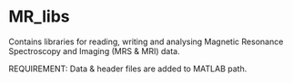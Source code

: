 MR_libs
=======

Contains libraries for reading, writing and analysing Magnetic Resonance Spectroscopy and Imaging (MRS &amp; MRI) data.


REQUIREMENT: Data & header files are added to MATLAB path.  
